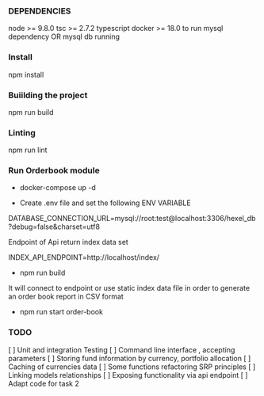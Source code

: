 ### DEPENDENCIES
node >= 9.8.0
tsc >= 2.7.2
typescript
docker >= 18.0 to run mysql dependency OR mysql db running

### Install
npm install

### Buiilding the project
npm run build

### Linting
npm run lint

### Run Orderbook module

- docker-compose up -d

- Create .env file and set the following ENV VARIABLE

DATABASE_CONNECTION_URL=mysql://root:test@localhost:3306/hexel_db?debug=false&charset=utf8

Endpoint of Api return index data set

INDEX_API_ENDPOINT=http://localhost/index/

- npm run build

It will connect to endpoint or use static index data file in order to generate an order book report in CSV format

- npm run start order-book


### TODO
[ ] Unit and integration Testing
[ ] Command line interface , accepting parameters
[ ] Storing fund information by currency, portfolio allocation
[ ] Caching of currencies data
[ ] Some functions refactoring  SRP principles
[ ] Linking models relationships
[ ] Exposing functionality via api endpoint
[ ] Adapt code for task 2
